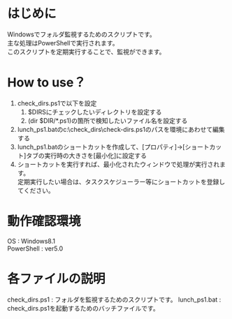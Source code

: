 # はじめに
Windowsでフォルダ監視するためのスクリプトです。  
主な処理はPowerShellで実行されます。  
このスクリプトを定期実行することで、監視ができます。  

# How to use？

1. check_dirs.ps1で以下を設定
    1. $DIRSにチェックしたいディレクトリを設定する
    2. (dir $DIR/*.ps1)の箇所で検知したいファイル名を設定する
2. lunch_ps1.batのc:\\check_dirs\check-dirs.ps1のパスを環境にあわせて編集する
3. lunch_ps1.batのショートカットを作成して、[プロパティ]→[ショートカット]タブの実行時の大きさを[最小化]に設定する  
4. ショートカットを実行すれば、最小化されたウィンドウで処理が実行されます。  
定期実行したい場合は、タスクスケジューラー等にショートカットを登録してください。  

# 動作確認環境
OS : Windows8.1  
PowerShell : ver5.0

# 各ファイルの説明
check_dirs.ps1 : フォルダを監視するためのスクリプトです。
lunch_ps1.bat : check_dirs.ps1を起動するためのバッチファイルです。
